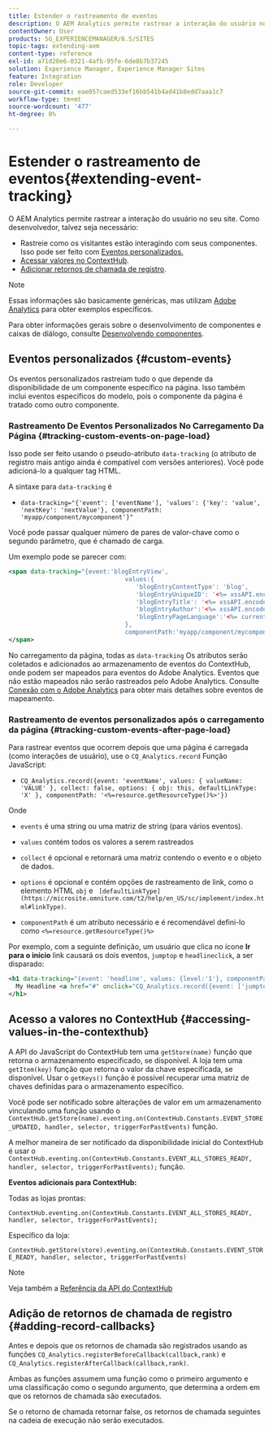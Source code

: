```yaml
---
title: Estender o rastreamento de eventos
description: O AEM Analytics permite rastrear a interação do usuário no seu site
contentOwner: User
products: SG_EXPERIENCEMANAGER/6.5/SITES
topic-tags: extending-aem
content-type: reference
exl-id: a71d20e6-0321-4afb-95fe-6de8b7b37245
solution: Experience Manager, Experience Manager Sites
feature: Integration
role: Developer
source-git-commit: eae057caed533ef16bb541b4ad41b8edd7aaa1c7
workflow-type: tm+mt
source-wordcount: '477'
ht-degree: 0%

---
```


# Estender o rastreamento de eventos{#extending-event-tracking}

O AEM Analytics permite rastrear a interação do usuário no seu site. Como desenvolvedor, talvez seja necessário:

* Rastreie como os visitantes estão interagindo com seus componentes. Isso pode ser feito com [Eventos personalizados.](#custom-events)
* [Acessar valores no ContextHub](/help/sites-developing/extending-analytics.md#accessing-values-in-the-contexthub).
* [Adicionar retornos de chamada de registro](#adding-record-callbacks).

>[!NOTE]
>
>Essas informações são basicamente genéricas, mas utilizam [Adobe Analytics](/help/sites-administering/adobeanalytics.md) para obter exemplos específicos.
>
>Para obter informações gerais sobre o desenvolvimento de componentes e caixas de diálogo, consulte [Desenvolvendo componentes](/help/sites-developing/components.md).

## Eventos personalizados {#custom-events}

Os eventos personalizados rastreiam tudo o que depende da disponibilidade de um componente específico na página. Isso também inclui eventos específicos do modelo, pois o componente da página é tratado como outro componente.

### Rastreamento De Eventos Personalizados No Carregamento Da Página {#tracking-custom-events-on-page-load}

Isso pode ser feito usando o pseudo-atributo `data-tracking` (o atributo de registro mais antigo ainda é compatível com versões anteriores). Você pode adicioná-lo a qualquer tag HTML.

A sintaxe para `data-tracking` é

* `data-tracking="{'event': ['eventName'], 'values': {'key': 'value', 'nextKey': 'nextValue'}, componentPath: 'myapp/component/mycomponent'}"`

Você pode passar qualquer número de pares de valor-chave como o segundo parâmetro, que é chamado de carga.

Um exemplo pode se parecer com:

```xml
<span data-tracking="{event:'blogEntryView',
                                values:{
                                   'blogEntryContentType': 'blog',
                                   'blogEntryUniqueID': '<%= xssAPI.encodeForJSString(entry.getId()) %>',
                                   'blogEntryTitle': '<%= xssAPI.encodeForJSString(entry.getTitle()) %>',
                                   'blogEntryAuthor':'<%= xssAPI.encodeForJSString(entry.getAuthor()) %>',
                                   'blogEntryPageLanguage':'<%= currentPage.getLanguage(true) %>'
                                },
                                componentPath:'myapp/component/mycomponent'}">
</span>
```

No carregamento da página, todas as `data-tracking` Os atributos serão coletados e adicionados ao armazenamento de eventos do ContextHub, onde podem ser mapeados para eventos do Adobe Analytics. Eventos que não estão mapeados não serão rastreados pelo Adobe Analytics. Consulte [Conexão com o Adobe Analytics](/help/sites-administering/adobeanalytics.md) para obter mais detalhes sobre eventos de mapeamento.

### Rastreamento de eventos personalizados após o carregamento da página {#tracking-custom-events-after-page-load}

Para rastrear eventos que ocorrem depois que uma página é carregada (como interações de usuário), use o `CQ_Analytics.record` Função JavaScript:

* `CQ_Analytics.record({event: 'eventName', values: { valueName: 'VALUE' }, collect: false, options: { obj: this, defaultLinkType: 'X' }, componentPath: '<%=resource.getResourceType()%>'})`

Onde

* `events` é uma string ou uma matriz de string (para vários eventos).

* `values` contém todos os valores a serem rastreados
* `collect` é opcional e retornará uma matriz contendo o evento e o objeto de dados.
* `options` é opcional e contém opções de rastreamento de link, como o elemento HTML `obj` e ` [defaultLinkType](https://microsite.omniture.com/t2/help/en_US/sc/implement/index.html#linkType)`.

* `componentPath` é um atributo necessário e é recomendável defini-lo como `<%=resource.getResourceType()%>`

Por exemplo, com a seguinte definição, um usuário que clica no ícone **Ir para o início** link causará os dois eventos, `jumptop` e `headlineclick`, a ser disparado:

```xml
<h1 data-tracking="{event: 'headline', values: {level:'1'}, componentPath: '<%=resource.getResourceType()%>'}">
  My Headline <a href="#" onclick="CQ_Analytics.record({event: ['jumptop','headlineclick'],  values: {level:'1'}, componentPath: '<%=resource.getResourceType()%>'})">Jump to top</a>
</h1>
```

## Acesso a valores no ContextHub {#accessing-values-in-the-contexthub}

A API do JavaScript do ContextHub tem uma `getStore(name)` função que retorna o armazenamento especificado, se disponível. A loja tem uma `getItem(key)` função que retorna o valor da chave especificada, se disponível. Usar o `getKeys()` função é possível recuperar uma matriz de chaves definidas para o armazenamento específico.

Você pode ser notificado sobre alterações de valor em um armazenamento vinculando uma função usando o `ContextHub.getStore(name).eventing.on(ContextHub.Constants.EVENT_STORE_UPDATED, handler, selector, triggerForPastEvents)` função.

A melhor maneira de ser notificado da disponibilidade inicial do ContextHub é usar o `ContextHub.eventing.on(ContextHub.Constants.EVENT_ALL_STORES_READY, handler, selector, triggerForPastEvents);` função.

**Eventos adicionais para ContextHub:**

Todas as lojas prontas:

`ContextHub.eventing.on(ContextHub.Constants.EVENT_ALL_STORES_READY, handler, selector, triggerForPastEvents);`

Específico da loja:

`ContextHub.getStore(store).eventing.on(ContextHub.Constants.EVENT_STORE_READY, handler, selector, triggerForPastEvents)`

>[!NOTE]
>
>Veja também a [Referência da API do ContextHub](https://helpx.adobe.com/experience-manager/6-5/sites/developing/using/contexthub-api.html#ContextHubJavascriptAPIReference)

## Adição de retornos de chamada de registro {#adding-record-callbacks}

Antes e depois que os retornos de chamada são registrados usando as funções `CQ_Analytics.registerBeforeCallback(callback,rank)` e `CQ_Analytics.registerAfterCallback(callback,rank)`.

Ambas as funções assumem uma função como o primeiro argumento e uma classificação como o segundo argumento, que determina a ordem em que os retornos de chamada são executados.

Se o retorno de chamada retornar false, os retornos de chamada seguintes na cadeia de execução não serão executados.
